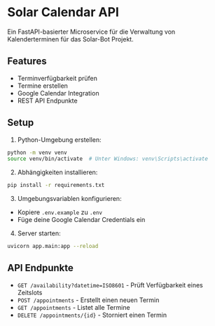 # Solar Calendar API

Ein FastAPI-basierter Microservice für die Verwaltung von Kalenderterminen für das Solar-Bot Projekt.

## Features

- Terminverfügbarkeit prüfen
- Termine erstellen
- Google Calendar Integration
- REST API Endpunkte

## Setup

1. Python-Umgebung erstellen:
```bash
python -m venv venv
source venv/bin/activate  # Unter Windows: venv\Scripts\activate
```

2. Abhängigkeiten installieren:
```bash
pip install -r requirements.txt
```

3. Umgebungsvariablen konfigurieren:
- Kopiere `.env.example` zu `.env`
- Füge deine Google Calendar Credentials ein

4. Server starten:
```bash
uvicorn app.main:app --reload
```

## API Endpunkte

- `GET /availability?datetime=ISO8601` - Prüft Verfügbarkeit eines Zeitslots
- `POST /appointments` - Erstellt einen neuen Termin
- `GET /appointments` - Listet alle Termine
- `DELETE /appointments/{id}` - Storniert einen Termin
